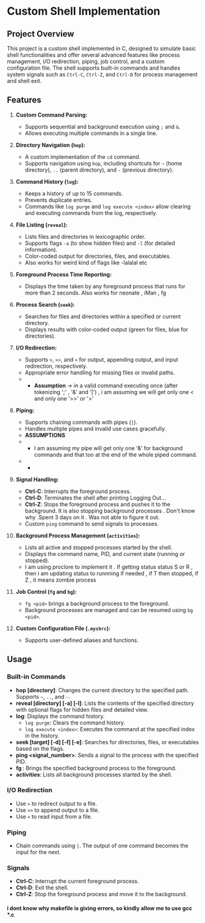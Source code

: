 

# Custom Shell Implementation

## Project Overview

This project is a custom shell implemented in C, designed to simulate basic shell functionalities and offer several advanced features like process management, I/O redirection, piping, job control, and a custom configuration file. The shell supports built-in commands and handles system signals such as `Ctrl-C`, `Ctrl-Z`, and `Ctrl-D` for process management and shell exit.

## Features

1. **Custom Command Parsing:**
   - Supports sequential and background execution using `;` and `&`.
   - Allows executing multiple commands in a single line.

2. **Directory Navigation (`hop`):**
   - A custom implementation of the `cd` command.
   - Supports navigation using `hop`, including shortcuts for `~` (home directory), `..` (parent directory), and `-` (previous directory).

3. **Command History (`log`):**
   - Keeps a history of up to 15 commands.
   - Prevents duplicate entries.
   - Commands like `log purge` and `log execute <index>` allow clearing and executing commands from the log, respectively.

4. **File Listing (`reveal`):**
   - Lists files and directories in lexicographic order.
   - Supports flags `-a` (to show hidden files) and `-l` (for detailed information).
   - Color-coded output for directories, files, and executables.
   - Also works for weird kind of flags like -lalalal etc

5. **Foreground Process Time Reporting:**
   - Displays the time taken by any foreground process that runs for more than 2 seconds.
   Also works for neonate , iMan , fg

6. **Process Search (`seek`):**
   - Searches for files and directories within a specified or current directory.
   - Displays results with color-coded output (green for files, blue for directories).

7. **I/O Redirection:**
   - Supports `>`, `>>`, and `<` for output, appending output, and input redirection, respectively.
   - Appropriate error handling for missing files or invalid paths.
   - - **Assumption** -> in a valid command executing once (after tokenizing ';' , '&' and '|') , i am assuming we will get only one <  and only one '>>' or '>'

8. **Piping:**
   - Supports chaining commands with pipes (`|`).
   - Handles multiple pipes and invalid use cases gracefully.
   - **ASSUMPTIONS**
   - - I am assuming my pipe will get only one '&' for         background commands and that too at the end of the whole piped command.
   - - 

9. **Signal Handling:**
   - **Ctrl-C**: Interrupts the foreground process.
   - **Ctrl-D**: Terminates the shell after printing Logging Out...
   - **Ctrl-Z**: Stops the foreground process and pushes it to the background.
   It is also stopping background processes . Don't know why .Spent 3 days on it . Was not able to figure it out.
   - Custom `ping` command to send signals to processes.

10. **Background Process Management (`activities`):**
    - Lists all active and stopped processes started by the shell.
    - Displays the command name, PID, and current state (running or stopped).
    - I am using proclore to implement it . If getting status status S or R , then i am updating status to runnning if needed , if T then stopped, if Z , it means zombie process 


11. **Job Control (`fg` and `bg`):**
    - `fg <pid>` brings a background process to the foreground.
    - Background processes are managed and can be resumed using `bg <pid>`.

12. **Custom Configuration File (`.myshrc`):**
    - Supports user-defined aliases and functions.

## Usage

### Built-in Commands

- **hop [directory]**: Changes the current directory to the specified path. Supports `~`, `..`, and `-`.
- **reveal [directory] [-a] [-l]**: Lists the contents of the specified directory with optional flags for hidden files and detailed view.
- **log**: Displays the command history.
  - `log purge`: Clears the command history.
  - `log execute <index>`: Executes the command at the specified index in the history.
- **seek [target] [-d] [-f] [-e]**: Searches for directories, files, or executables based on the flags.
- **ping <pid> <signal_number>**: Sends a signal to the process with the specified PID.
- **fg <pid>**: Brings the specified background process to the foreground.
- **activities**: Lists all background processes started by the shell.

### I/O Redirection

- Use `>` to redirect output to a file.
- Use `>>` to append output to a file.
- Use `<` to read input from a file.

### Piping

- Chain commands using `|`. The output of one command becomes the input for the next.

### Signals

- **Ctrl-C**: Interrupt the current foreground process.
- **Ctrl-D**: Exit the shell.
- **Ctrl-Z**: Stop the foreground process and move it to the background.

#### i dont know why makefile is giving errors, so kindly allow me to use gcc *.c
